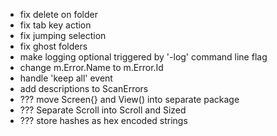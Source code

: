 * fix delete on folder
* fix tab key action
* fix jumping selection
* fix ghost folders
* make logging optional triggered by '-log' command line flag
* change m.Error.Name to m.Error.Id
* handle 'keep all' event 
* add descriptions to ScanErrors
* ??? move Screen{} and View() into separate package
* ??? Separate Scroll into Scroll and Sized
* ??? store hashes as hex encoded strings
